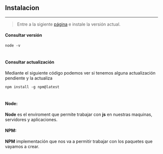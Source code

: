 ## Instalacion
---

> Entre a la sigiente [página](https://nodejs.org/es/download/) e instale la versión actual.

#### Consultar versión 

```
node -v
```

#

#### Consultar actualización

Mediante el siguiente código podemos ver si tenemos alguna actualización pendiente y la actualiza

```
npm install -g npm@latest
```

#

#### Node:
**Node** es el enviroment que permite trabajar con **js** en nuestras maquinas, servidores y aplicaciones.

#### NPM:
**NPM** implementación que nos va a permitir trabajar con los paquetes que vayamos a crear.